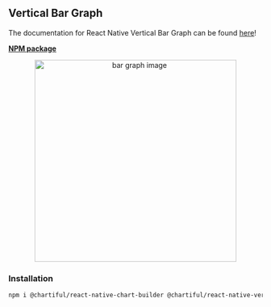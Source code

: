 ## Vertical Bar Graph

The documentation for React Native Vertical Bar Graph can be found [here](https://chartiful.io/react-native/vertical-bar-graph)!

**[NPM package](https://www.npmjs.com/package/@chartiful/react-native-vertical-bar-graph)**

<p align="center">
  <img src="https://seanwatters.io/images/@chartiful-react-native-vertical-bar-graph.png" height="400px" alt="bar graph image">
</p>

### Installation

```bash
npm i @chartiful/react-native-chart-builder @chartiful/react-native-vertical-bar-graph
```
